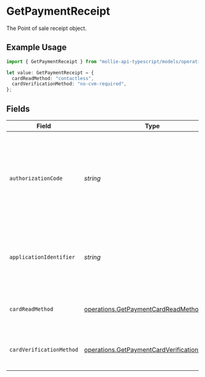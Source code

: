 # GetPaymentReceipt

The Point of sale receipt object.

## Example Usage

```typescript
import { GetPaymentReceipt } from "mollie-api-typescript/models/operations";

let value: GetPaymentReceipt = {
  cardReadMethod: "contactless",
  cardVerificationMethod: "no-cvm-required",
};
```

## Fields

| Field                                                                                                      | Type                                                                                                       | Required                                                                                                   | Description                                                                                                | Example                                                                                                    |
| ---------------------------------------------------------------------------------------------------------- | ---------------------------------------------------------------------------------------------------------- | ---------------------------------------------------------------------------------------------------------- | ---------------------------------------------------------------------------------------------------------- | ---------------------------------------------------------------------------------------------------------- |
| `authorizationCode`                                                                                        | *string*                                                                                                   | :heavy_minus_sign:                                                                                         | A unique code provided by the cardholder’s bank to confirm that the transaction was successfully approved. | ...                                                                                                        |
| `applicationIdentifier`                                                                                    | *string*                                                                                                   | :heavy_minus_sign:                                                                                         | The unique number that identifies a specific payment application on a chip card.                           | ...                                                                                                        |
| `cardReadMethod`                                                                                           | [operations.GetPaymentCardReadMethod](../../models/operations/getpaymentcardreadmethod.md)                 | :heavy_minus_sign:                                                                                         | The method by which the card was read by the terminal.                                                     | contactless                                                                                                |
| `cardVerificationMethod`                                                                                   | [operations.GetPaymentCardVerificationMethod](../../models/operations/getpaymentcardverificationmethod.md) | :heavy_minus_sign:                                                                                         | The method used to verify the cardholder's identity.                                                       | no-cvm-required                                                                                            |